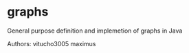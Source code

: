 # graphs
General purpose definition and implemetion of graphs in Java

Authors:
vitucho3005
maximus
